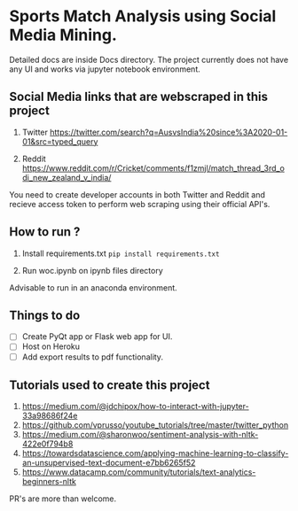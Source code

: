 # Sports Match Analysis using Social Media Mining.
Detailed docs are inside Docs directory.
The project currently does not have any UI and works via jupyter notebook environment.

## Social Media links that are webscraped in this project

1. Twitter
   https://twitter.com/search?q=AusvsIndia%20since%3A2020-01-01&src=typed_query
   
2. Reddit
   https://www.reddit.com/r/Cricket/comments/f1zmjl/match_thread_3rd_odi_new_zealand_v_india/
   
You need to create developer accounts in both Twitter and Reddit and recieve access token to perform web scraping using their official API's.

## How to run ?

1. Install requirements.txt
   `pip install requirements.txt`

2. Run woc.ipynb on ipynb files directory

Advisable to run in an anaconda environment.

## Things to do

- [ ] Create PyQt app or Flask web app for UI.
- [ ] Host on Heroku
- [ ] Add export results to pdf functionality.

## Tutorials used to create this project
1. https://medium.com/@jdchipox/how-to-interact-with-jupyter-33a98686f24e  
2. https://github.com/vprusso/youtube_tutorials/tree/master/twitter_python  
3. https://medium.com/@sharonwoo/sentiment-analysis-with-nltk-422e0f794b8  
4. https://towardsdatascience.com/applying-machine-learning-to-classify-an-unsupervised-text-document-e7bb6265f52  
5. https://www.datacamp.com/community/tutorials/text-analytics-beginners-nltk  


PR's are more than welcome.

